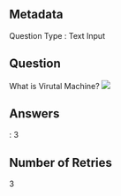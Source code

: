 ## Metadata
Question Type : Text Input

## Question
What is Virutal Machine?
<img src="https://docs-api-qa.cloudlabs.ai/repos/raw.githubusercontent.com/Rabin-spektra/Messi-Project/main/test-folder-102/images/images.png" />

## Answers
 : 3

## Number of Retries
3

